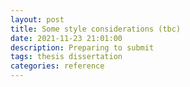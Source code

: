 ```yaml
---
layout: post
title: Some style considerations (tbc)
date: 2021-11-23 21:01:00
description: Preparing to submit
tags: thesis dissertation 
categories: reference
---
```


